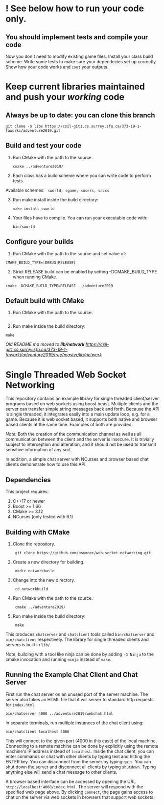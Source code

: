 # **!** See below how to run your code only.
## You should **implement tests** and **compile your code**
Now you don't need to modify existing game files. Install your class build scheme. Write some tests to make sure
your dependecies set up correctly. Show how your code works and    ```cout``` your outputs. 



# Keep current libraries maintained and push your *working* code
## Always be up to date: you can clone this branch

    git clone -b libs https://csil-git1.cs.surrey.sfu.ca/373-19-1-faworki/adventure2019.git




## Build and test your code

1. Run CMake with the path to the source.

    ```cmake ../adventure2019/```

2. Each class has a build scheme where you can write code to perform tests.

Available schemes:  ``` sworld, sgame, susers, saccs```

3. Run make install <scheme> inside the build directory:


    ```make install sworld```


4. Your files have to compile. You can run your executable code with:

    ```bin/sworld```



## Configure your builds

1. Run CMake with the path to the source and set value of:

```CMAKE_BUILD_TYPE=[DEBUG|RELEASE]```

2. Strict RELEASE build can be enabled by setting -DCMAKE_BUILD_TYPE when running CMake.

```cmake -DCMAKE_BUILD_TYPE=RELEASE ../adventure2019```


## Default build with CMake

1. Run CMake with the path to the source.

```cmake ../adventure2019/
```
2. Run make inside the build directory:

```make```


*Old README.md moved to **lib/network***
*https://csil-git1.cs.surrey.sfu.ca/373-19-1-faworki/adventure2019/tree/master/lib/network*

# Single Threaded Web Socket Networking

This repository contains an example library for single threaded client/server
programs based on web sockets using boost beast. Multiple clients and the server
can transfer simple string messages back and forth. Because the API is single
threaded, it integrates easily into a main update loop, e.g. for a game.
Because it is web socket based, it supports both native and browser based
clients at the same time. Examples of both are provided.

*Note:* Both the creation of the communication channel as well as all
communication between the client and the server is insecure. It is trivially
subject to interception and alteration, and it should not be used to transmit
sensitive information of any sort.

In addition, a simple chat server with NCurses and browser based chat clients
demonstrate how to use this API.

## Dependencies

This project requires:

1. C++17 or newer
2. Boost >= 1.66
3. CMake >= 3.12
4. NCurses (only tested with 6.1)

## Building with CMake

1. Clone the repository.

        git clone https://github.com/nsumner/web-socket-networking.git

2. Create a new directory for building.

        mkdir networkbuild

3. Change into the new directory.

        cd networkbuild

4. Run CMake with the path to the source.

        cmake ../adventure2019/

5. Run make inside the build directory:

        make

This produces `chatserver` and `chatclient` tools called `bin/chatserver` and
`bin/chatclient` respectively. The library for single threaded clients and
servers is built in `lib/`.

Note, building with a tool like ninja can be done by adding `-G Ninja` to
the cmake invocation and running `ninja` instead of `make`.


## Running the Example Chat Client and Chat Server

First run the chat server on an unused port of the server machine. The server
also takes an HTML file that it will server to standard http requests for
`index.html`.

    bin/chatserver 4000 ../adventure2019/webchat.html

In separate terminals, run multiple instances of the chat client using:

    bin/chatclient localhost 4000

This will connect to the given port (4000 in this case) of the local machine.
Connecting to a remote machine can be done by explicitly using the remote
machine's IP address instead of `localhost`. Inside the chat client, you can
enter commands or chat with other clients by typing text and hitting the
ENTER key. You can disconnect from the server by typing `quit`. You can shut
down the server and disconnect all clients by typing `shutdown`. Typing
anything else will send a chat message to other clients.

A browser based interface can be accessed by opening the URL
`http://localhost:4000/index.html`. The server will respond with the
specified web page above. By clicking `Connect`, the page gains access to
chat on the server via web sockets in browsers that support web sockets.


